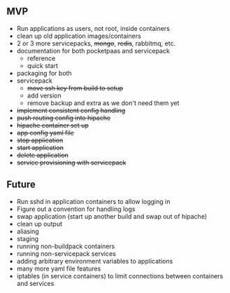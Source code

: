 ## MVP

* Run applications as users, not root, inside containers
* clean up old application images/containers
* 2 or 3 more servicepacks, <strike>mongo</strike>, <strike>redis</strike>, rabbitmq, etc.
* documentation for both pocketpaas and servicepack
  * reference
  * quick start
* packaging for both
* servicepack
  * <strike>move ssh key from build to setup</strike>
  * add version
  * remove backup and extra as we don't need them yet
* <strike>implement consistent config handling</strike>
* <strike>push routing config into hipache</strike>
* <strike>hipache container set up</strike>
* <strike>app config yaml file</strike>
* <strike>stop application</strike>
* <strike>start application</strike>
* <strike>delete application</strike>
* <strike>service provisioning with servicepack</strike>

## Future

* Run sshd in application containers to allow logging in
* Figure out a convention for handling logs
* swap application (start up another build and swap out of hipache)
* clean up output
* aliasing
* staging
* running non-buildpack containers
* running non-servicepack services
* adding arbitrary environment variables to applications
* many more yaml file features
* iptables (in service containers) to limit connections between containers and services
